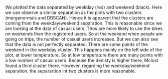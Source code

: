 We plotted the data separated by weekday (red) and weekend (black). Here we can observe a similar separation as the plots with two clusters (mergenormals and DBSCAN). Hence it is apparent that the clusters are coming from the weekday/weekend separation. This is reasonable since we are looking at the data of casual users. Thos are more likely to use the bikes on weekends than the registered users. So at the weekend when people are going on trips, the number of casual users increases.
But we can also see that the data is not perfectly separated. There are some points of the weekend in the weekday cluster. This happens mainly on the left side of the plot, at lower temperature. So at low temperature there are many points with a low number of casual users. Because the denisty is higher there, Mclust found a third cluster there. However, regarding the weekday/weekend separation, the separartion int two clusters is more reasonable.